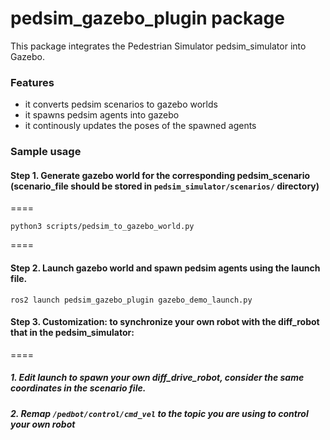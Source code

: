 # pedsim_gazebo_plugin package

This package integrates the Pedestrian Simulator pedsim_simulator into Gazebo.

### Features
- it converts pedsim scenarios to gazebo worlds 
- it spawns pedsim agents into gazebo  
- it continously updates the poses of the spawned agents

### Sample usage
#### Step 1. Generate gazebo world for the corresponding pedsim_scenario (scenario_file should be stored in `pedsim_simulator/scenarios/` directory)

====
```
python3 scripts/pedsim_to_gazebo_world.py 
```
====
#### Step 2. Launch gazebo world and spawn pedsim agents using the launch file.
```
ros2 launch pedsim_gazebo_plugin gazebo_demo_launch.py 
```
#### Step 3. Customization: to synchronize your own robot with the diff_robot that in the pedsim_simulator: 
====
##### 1. Edit launch  to spawn your own diff_drive_robot, consider the same coordinates in the scenario file.
##### 2. Remap `/pedbot/control/cmd_vel` to the topic you are using to control your own robot 

